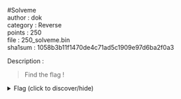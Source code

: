 #Solveme  
author : dok  
category : Reverse  
points : 250  
file : 250_solveme.bin  
sha1sum : 1058b3b11f1470de4c71ad5c1909e97d6ba2f0a3  
  
Description :  
>
> Find the flag !
>
  
<details>  
    <summary>Flag (click to discover/hide)</summary>  
    <p>GH16{r3ver5eM4s7er}</p>  
</details>  
